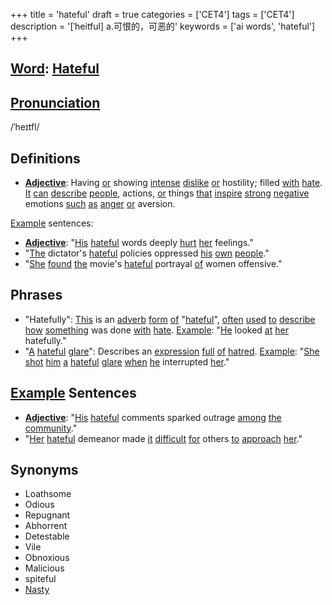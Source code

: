 +++
title = 'hateful'
draft = true
categories = ['CET4']
tags = ['CET4']
description = '[ˈheitful] a.可恨的，可恶的'
keywords = ['ai words', 'hateful']
+++

## [Word](/post/word/): [Hateful](/post/hateful/)

## [Pronunciation](/post/pronunciation/)
/ˈheɪtfl/

## Definitions
- **[Adjective](/post/adjective/)**: Having [or](/post/or/) showing [intense](/post/intense/) [dislike](/post/dislike/) [or](/post/or/) hostility; filled [with](/post/with/) [hate](/post/hate/). [It](/post/it/) [can](/post/can/) [describe](/post/describe/) [people](/post/people/), actions, [or](/post/or/) things [that](/post/that/) [inspire](/post/inspire/) [strong](/post/strong/) [negative](/post/negative/) emotions [such](/post/such/) [as](/post/as/) [anger](/post/anger/) [or](/post/or/) aversion.

[Example](/post/example/) sentences:
- **[Adjective](/post/adjective/)**: "[His](/post/his/) [hateful](/post/hateful/) words deeply [hurt](/post/hurt/) [her](/post/her/) feelings."
- "[The](/post/the/) dictator's [hateful](/post/hateful/) policies oppressed [his](/post/his/) [own](/post/own/) [people](/post/people/)."
- "[She](/post/she/) [found](/post/found/) [the](/post/the/) movie's [hateful](/post/hateful/) portrayal [of](/post/of/) women offensive."

## Phrases
- "Hatefully": [This](/post/this/) is an [adverb](/post/adverb/) [form](/post/form/) [of](/post/of/) "[hateful](/post/hateful/)", [often](/post/often/) [used](/post/used/) [to](/post/to/) [describe](/post/describe/) [how](/post/how/) [something](/post/something/) was done [with](/post/with/) [hate](/post/hate/). [Example](/post/example/): "[He](/post/he/) looked [at](/post/at/) [her](/post/her/) hatefully."
- "[A](/post/a/) [hateful](/post/hateful/) [glare](/post/glare/)": Describes an [expression](/post/expression/) [full](/post/full/) [of](/post/of/) [hatred](/post/hatred/). [Example](/post/example/): "[She](/post/she/) [shot](/post/shot/) [him](/post/him/) [a](/post/a/) [hateful](/post/hateful/) [glare](/post/glare/) [when](/post/when/) [he](/post/he/) interrupted [her](/post/her/)."

## [Example](/post/example/) Sentences
- **[Adjective](/post/adjective/)**: "[His](/post/his/) [hateful](/post/hateful/) comments sparked outrage [among](/post/among/) [the](/post/the/) [community](/post/community/)."
- "[Her](/post/her/) [hateful](/post/hateful/) demeanor made [it](/post/it/) [difficult](/post/difficult/) [for](/post/for/) others [to](/post/to/) [approach](/post/approach/) [her](/post/her/)."

## Synonyms
- Loathsome
- Odious
- Repugnant
- Abhorrent
- Detestable
- Vile
- Obnoxious
- Malicious
- spiteful
- [Nasty](/post/nasty/)
